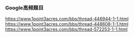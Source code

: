 ### Google高频题目
https://www.1point3acres.com/bbs/thread-446944-1-1.html
https://www.1point3acres.com/bbs/thread-448608-1-1.html
https://www.1point3acres.com/bbs/thread-572253-1-1.html
